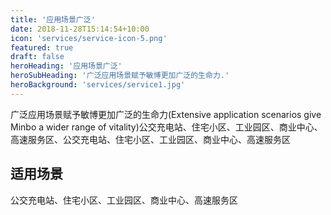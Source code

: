 ```yaml
---
title: '应用场景广泛'
date: 2018-11-28T15:14:54+10:00
icon: 'services/service-icon-5.png'
featured: true
draft: false
heroHeading: '应用场景广泛'
heroSubHeading: '广泛应用场景赋予敏博更加广泛的生命力.'
heroBackground: 'services/service1.jpg'
---
```


广泛应用场景赋予敏博更加广泛的生命力(Extensive application scenarios give Minbo a wider range of vitality)公交充电站、住宅小区、工业园区、商业中心、高速服务区、公交充电站、住宅小区、工业园区、商业中心、高速服务区

## 适用场景

公交充电站、住宅小区、工业园区、商业中心、高速服务区

